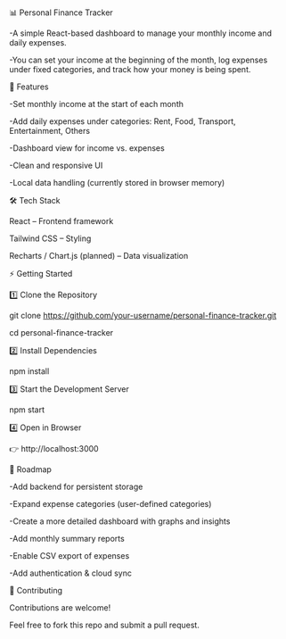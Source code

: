 📊 Personal Finance Tracker

-A simple React-based dashboard to manage your monthly income and daily expenses.

-You can set your income at the beginning of the month, log expenses under fixed categories, and track how your money is being spent.

🚀 Features

-Set monthly income at the start of each month

-Add daily expenses under categories: Rent, Food, Transport, Entertainment, Others

-Dashboard view for income vs. expenses

-Clean and responsive UI

-Local data handling (currently stored in browser memory)


🛠️ Tech Stack

React – Frontend framework

Tailwind CSS – Styling

Recharts / Chart.js (planned) – Data visualization


⚡ Getting Started

1️⃣ Clone the Repository

git clone https://github.com/your-username/personal-finance-tracker.git

cd personal-finance-tracker

2️⃣ Install Dependencies

npm install

3️⃣ Start the Development Server

npm start

4️⃣ Open in Browser

👉 http://localhost:3000

📌 Roadmap

 -Add backend for persistent storage
 
 -Expand expense categories (user-defined categories)
 
 -Create a more detailed dashboard with graphs and insights
 
 -Add monthly summary reports
 
 -Enable CSV export of expenses
 
 -Add authentication & cloud sync

🤝 Contributing
 
 Contributions are welcome!

 Feel free to fork this repo and submit a pull request.
